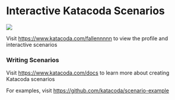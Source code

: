 # Interactive Katacoda Scenarios

[![](http://shields.katacoda.com/katacoda/fallennnnn/count.svg)](https://www.katacoda.com/fallennnnn "Get your profile on Katacoda.com")

Visit https://www.katacoda.com/fallennnnn to view the profile and interactive scenarios

### Writing Scenarios
Visit https://www.katacoda.com/docs to learn more about creating Katacoda scenarios

For examples, visit https://github.com/katacoda/scenario-example
